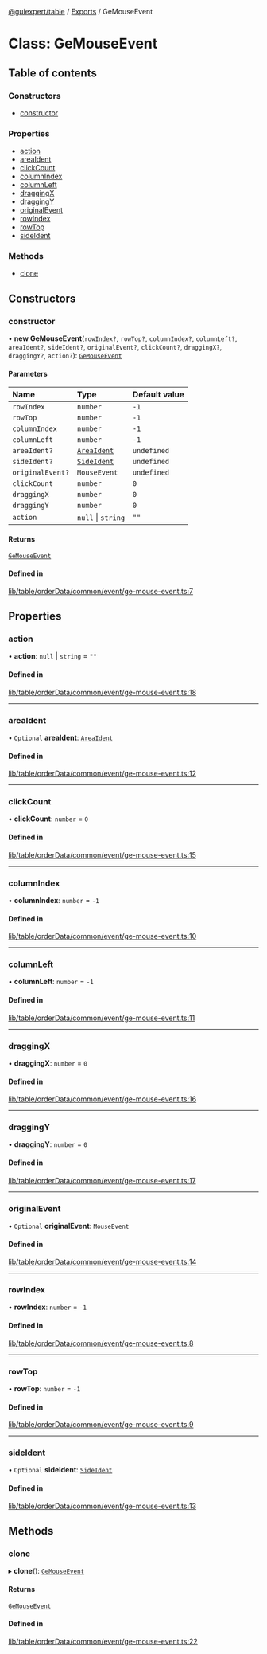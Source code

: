 [@guiexpert/table](../README.md) / [Exports](../modules.md) / GeMouseEvent

# Class: GeMouseEvent

## Table of contents

### Constructors

- [constructor](GeMouseEvent.md#constructor)

### Properties

- [action](GeMouseEvent.md#action)
- [areaIdent](GeMouseEvent.md#areaident)
- [clickCount](GeMouseEvent.md#clickcount)
- [columnIndex](GeMouseEvent.md#columnindex)
- [columnLeft](GeMouseEvent.md#columnleft)
- [draggingX](GeMouseEvent.md#draggingx)
- [draggingY](GeMouseEvent.md#draggingy)
- [originalEvent](GeMouseEvent.md#originalevent)
- [rowIndex](GeMouseEvent.md#rowindex)
- [rowTop](GeMouseEvent.md#rowtop)
- [sideIdent](GeMouseEvent.md#sideident)

### Methods

- [clone](GeMouseEvent.md#clone)

## Constructors

### constructor

• **new GeMouseEvent**(`rowIndex?`, `rowTop?`, `columnIndex?`, `columnLeft?`, `areaIdent?`, `sideIdent?`, `originalEvent?`, `clickCount?`, `draggingX?`, `draggingY?`, `action?`): [`GeMouseEvent`](GeMouseEvent.md)

#### Parameters

| Name | Type | Default value |
| :------ | :------ | :------ |
| `rowIndex` | `number` | `-1` |
| `rowTop` | `number` | `-1` |
| `columnIndex` | `number` | `-1` |
| `columnLeft` | `number` | `-1` |
| `areaIdent?` | [`AreaIdent`](../modules.md#areaident) | `undefined` |
| `sideIdent?` | [`SideIdent`](../modules.md#sideident) | `undefined` |
| `originalEvent?` | `MouseEvent` | `undefined` |
| `clickCount` | `number` | `0` |
| `draggingX` | `number` | `0` |
| `draggingY` | `number` | `0` |
| `action` | ``null`` \| `string` | `""` |

#### Returns

[`GeMouseEvent`](GeMouseEvent.md)

#### Defined in

[lib/table/orderData/common/event/ge-mouse-event.ts:7](https://github.com/guiexperttable/ge-table/blob/65d38fc/libs/table/src/lib/table/orderData/common/event/ge-mouse-event.ts#L7)

## Properties

### action

• **action**: ``null`` \| `string` = `""`

#### Defined in

[lib/table/orderData/common/event/ge-mouse-event.ts:18](https://github.com/guiexperttable/ge-table/blob/65d38fc/libs/table/src/lib/table/orderData/common/event/ge-mouse-event.ts#L18)

___

### areaIdent

• `Optional` **areaIdent**: [`AreaIdent`](../modules.md#areaident)

#### Defined in

[lib/table/orderData/common/event/ge-mouse-event.ts:12](https://github.com/guiexperttable/ge-table/blob/65d38fc/libs/table/src/lib/table/orderData/common/event/ge-mouse-event.ts#L12)

___

### clickCount

• **clickCount**: `number` = `0`

#### Defined in

[lib/table/orderData/common/event/ge-mouse-event.ts:15](https://github.com/guiexperttable/ge-table/blob/65d38fc/libs/table/src/lib/table/orderData/common/event/ge-mouse-event.ts#L15)

___

### columnIndex

• **columnIndex**: `number` = `-1`

#### Defined in

[lib/table/orderData/common/event/ge-mouse-event.ts:10](https://github.com/guiexperttable/ge-table/blob/65d38fc/libs/table/src/lib/table/orderData/common/event/ge-mouse-event.ts#L10)

___

### columnLeft

• **columnLeft**: `number` = `-1`

#### Defined in

[lib/table/orderData/common/event/ge-mouse-event.ts:11](https://github.com/guiexperttable/ge-table/blob/65d38fc/libs/table/src/lib/table/orderData/common/event/ge-mouse-event.ts#L11)

___

### draggingX

• **draggingX**: `number` = `0`

#### Defined in

[lib/table/orderData/common/event/ge-mouse-event.ts:16](https://github.com/guiexperttable/ge-table/blob/65d38fc/libs/table/src/lib/table/orderData/common/event/ge-mouse-event.ts#L16)

___

### draggingY

• **draggingY**: `number` = `0`

#### Defined in

[lib/table/orderData/common/event/ge-mouse-event.ts:17](https://github.com/guiexperttable/ge-table/blob/65d38fc/libs/table/src/lib/table/orderData/common/event/ge-mouse-event.ts#L17)

___

### originalEvent

• `Optional` **originalEvent**: `MouseEvent`

#### Defined in

[lib/table/orderData/common/event/ge-mouse-event.ts:14](https://github.com/guiexperttable/ge-table/blob/65d38fc/libs/table/src/lib/table/orderData/common/event/ge-mouse-event.ts#L14)

___

### rowIndex

• **rowIndex**: `number` = `-1`

#### Defined in

[lib/table/orderData/common/event/ge-mouse-event.ts:8](https://github.com/guiexperttable/ge-table/blob/65d38fc/libs/table/src/lib/table/orderData/common/event/ge-mouse-event.ts#L8)

___

### rowTop

• **rowTop**: `number` = `-1`

#### Defined in

[lib/table/orderData/common/event/ge-mouse-event.ts:9](https://github.com/guiexperttable/ge-table/blob/65d38fc/libs/table/src/lib/table/orderData/common/event/ge-mouse-event.ts#L9)

___

### sideIdent

• `Optional` **sideIdent**: [`SideIdent`](../modules.md#sideident)

#### Defined in

[lib/table/orderData/common/event/ge-mouse-event.ts:13](https://github.com/guiexperttable/ge-table/blob/65d38fc/libs/table/src/lib/table/orderData/common/event/ge-mouse-event.ts#L13)

## Methods

### clone

▸ **clone**(): [`GeMouseEvent`](GeMouseEvent.md)

#### Returns

[`GeMouseEvent`](GeMouseEvent.md)

#### Defined in

[lib/table/orderData/common/event/ge-mouse-event.ts:22](https://github.com/guiexperttable/ge-table/blob/65d38fc/libs/table/src/lib/table/orderData/common/event/ge-mouse-event.ts#L22)
